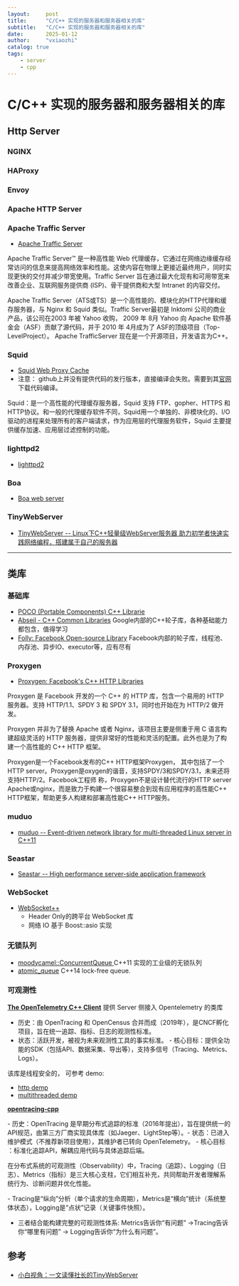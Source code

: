 ```yaml
---
layout:     post
title:      "C/C++ 实现的服务器和服务器相关的库"
subtitle:   "C/C++ 实现的服务器和服务器相关的库"
date:       2025-01-12
author:     "vxiaozhi"
catalog: true
tags:
    - server
    - cpp
---
```


# C/C++ 实现的服务器和服务器相关的库

## Http Server 

### NGINX

### HAProxy

### Envoy

### Apache HTTP Server

### Apache Traffic Server

- [Apache Traffic Server](https://github.com/apache/trafficserver)

Apache Traffic Server™ 是一种高性能 Web 代理缓存，它通过在网络边缘缓存经常访问的信息来提高网络效率和性能。这使内容在物理上更接近最终用户，同时实现更快的交付并减少带宽使用。Traffic Server 旨在通过最大化现有和可用带宽来改善企业、互联网服务提供商 (ISP)、骨干提供商和大型 Intranet 的内容交付。

Apache Traffic Server（ATS或TS）是一个高性能的、模块化的HTTP代理和缓存服务器，与 Nginx 和 Squid 类似。Traffic Server最初是 Inktomi 公司的商业产品，该公司在2003 年被 Yahoo 收购， 2009 年 8月 Yahoo 向 Apache 软件基金会（ASF）贡献了源代码，并于 2010 年 4月成为了 ASF的顶级项目（Top-LevelProject）。 Apache TrafficServer 现在是一个开源项目，开发语言为C++。

### Squid

- [Squid Web Proxy Cache](https://github.com/squid-cache/squid)
- 注意： github上并没有提供代码的发行版本，直接编译会失败。需要到其[官网](https://www.squid-cache.org/Versions/v6/)下载代码编译。

Squid：是一个高性能的代理缓存服务器，Squid 支持 FTP、gopher、HTTPS 和 HTTP协议。和一般的代理缓存软件不同，Squid用一个单独的、非模块化的、I/O驱动的进程来处理所有的客户端请求，作为应用层的代理服务软件，Squid 主要提供缓存加速、应用层过滤控制的功能。

### lighttpd2

- [lighttpd2](https://github.com/lighttpd/lighttpd2)

### Boa

- [ Boa web server](https://github.com/gpg/boa)

### TinyWebServer

- [TinyWebServer -- Linux下C++轻量级WebServer服务器 助力初学者快速实践网络编程，搭建属于自己的服务器](https://github.com/qinguoyi/TinyWebServer)

------------------

## 类库

### 基础库

- [POCO (Portable Components) C++ Librarie](https://github.com/pocoproject/poco)
- [Abseil - C++ Common Libraries](https://github.com/abseil/abseil-cpp) Google内部的C++轮子库，各种基础能力都包含，值得学习
- [Folly: Facebook Open-source Library](https://github.com/facebook/folly) Facebook内部的轮子库，线程池、内存池、异步IO、executor等，应有尽有

### Proxygen

- [Proxygen: Facebook's C++ HTTP Libraries](https://github.com/facebook/proxygen)

Proxygen 是 Facebook 开发的一个 C++ 的 HTTP 库，包含一个易用的 HTTP 服务器。支持 HTTP/1.1、SPDY 3 和 SPDY 3.1，同时也开始在为 HTTP/2 做开发。

Proxygen 并非为了替换 Apache 或者 Nginx，该项目主要是侧重于用 C 语言构建超级灵活的 HTTP 服务器，提供非常好的性能和灵活的配置。此外也是为了构建一个高性能的 C++ HTTP 框架。

Proxygen是一个Facebook发布的C++ HTTP框架Proxygen， 其中包括了一个HTTP server。Proxygen是oxygen的谐音，支持SPDY/3和SPDY/3.1，未来还将支持HTTP/2。Facebook工程师 称，Proxygen不是设计替代流行的HTTP server Apache或nginx，而是致力于构建一个很容易整合到现有应用程序的高性能C++ HTTP框架，帮助更多人构建和部署高性能C++ HTTP服务。

### muduo

- [muduo -- Event-driven network library for multi-threaded Linux server in C++11](https://github.com/chenshuo/muduo)


### Seastar

- [Seastar -- High performance server-side application framework](https://github.com/scylladb/seastar)

### WebSocket

- [WebSocket++ ](https://github.com/zaphoyd/websocketpp)
  - Header Only的跨平台 WebSocket 库
  - 网络 IO 基于 Boost::asio 实现

### 无锁队列

- [moodycamel::ConcurrentQueue ](https://github.com/cameron314/concurrentqueue) C++11 实现的工业级的无锁队列
- [atomic_queue](https://github.com/max0x7ba/atomic_queue) C++14 lock-free queue.

### 可观测性

[**The OpenTelemetry C++ Client**](https://github.com/open-telemetry/opentelemetry-cpp) 提供 Server 侧接入 Opentelemetry 的类库

- 历史​​：由 OpenTracing 和 OpenCensus 合并而成（2019年），是​​CNCF孵化项目​​，旨在统一追踪、指标、日志的观测性标准。
- ​​状态​​：​​活跃开发​​，被视为未来观测性工具的​​事实标准​​。
​​- 核心目标​​：提供​​全功能的SDK​​（包括API、数据采集、导出等），支持多信号（Tracing、Metrics、Logs）。

该库是线程安全的， 可参考 demo:

- [http demp ](https://github.com/open-telemetry/opentelemetry-cpp/tree/main/examples/http)
- [multithreaded demp](https://github.com/open-telemetry/opentelemetry-cpp/tree/main/examples/multithreaded)

[**opentracing-cpp**](https://github.com/opentracing/opentracing-cpp)

​​- 历史​​：OpenTracing 是早期分布式追踪的标准（2016年提出），旨在提供​​统一的API规范​​，由第三方厂商实现具体库（如Jaeger、LightStep等）。
​​- 状态​​：已进入维护模式（​​不推荐新项目使用​​），其维护者已转向 OpenTelemetry。
​​- 核心目标​​：标准化追踪API，解耦应用代码与具体追踪后端。

在分布式系统的可观测性（Observability）中，​​Tracing（追踪）、Logging（日志）、Metrics（指标）​​ 是三大核心支柱，它们相互补充，共同帮助开发者理解系统行为、诊断问题并优化性能。

​​- Tracing​​是“纵向”分析（单个请求的生命周期），​​Metrics​​是“横向”统计（系统整体状态），​​Logging​​是“点状”记录（关键事件快照）。
- 三者结合能构建完整的可观测性体系: Metrics告诉你“有问题”​​ → ​​Tracing告诉你“哪里有问题”​​ → ​​Logging告诉你“为什么有问题”​​。

## 参考

- [小白视角：一文读懂社长的TinyWebServer](https://huixxi.github.io/2020/06/02/%E5%B0%8F%E7%99%BD%E8%A7%86%E8%A7%92%EF%BC%9A%E4%B8%80%E6%96%87%E8%AF%BB%E6%87%82%E7%A4%BE%E9%95%BF%E7%9A%84TinyWebServer/#more)


